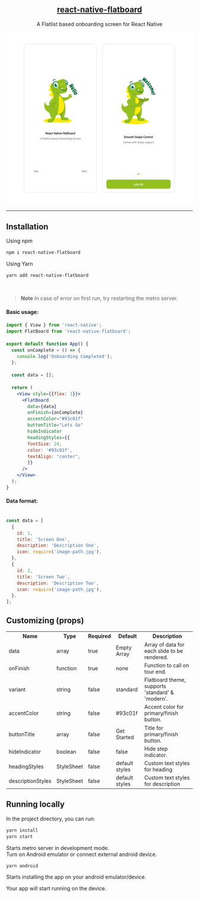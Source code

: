 
<p align="center">
<h2 align="center"><a href="https://www.npmjs.com/package/react-native-flatboard">react-native-flatboard</a></h2>
</p>
<p align="center">
A Flatlist based onboarding screen for React Native
</p>
<p align="center">
<img src="https://raw.githubusercontent.com/ArunGovil/react-native-flatboard/main/src/assets/cover.webp" width=720 alt="flatboard"/>
</p>

---
## Installation
Using npm
```sh
npm i react-native-flatboard
```
Using Yarn
```sh
yarn add react-native-flatboard
```
<br>

> **Note**
> In case of error on first run, try restarting the metro server.

#### Basic usage:

```jsx
import { View } from 'react-native';
import FlatBoard from 'react-native-flatboard';

export default function App() {
  const onComplete = () => {
    console.log('Onboarding Completed');
  };
  
  const data = [];

  return (
    <View style={{flex: 1}}>
      <FlatBoard
        data={data}
        onFinish={onComplete}
        accentColor="#93c01f"
        buttonTitle="Lets Go"
        hideIndicator
        headingStyles={{
        fontSize: 24,
        color: '#93c01f',
        textAlign: "center",
        }}
      />
    </View>
  );
}

```

#### Data format:

```jsx

const data = [
  {
    id: 1,
    title: 'Screen One',
    description: 'Description One',
    icon: require('image-path.jpg'),
  },
  {
    id: 2,
    title: 'Screen Two',
    description: 'Description Two',
    icon: require('image-path.jpg'),
  },
];

```
## Customizing (props)

<table>
  <tr>
    <th>Name<br/></th>
    <th>Type</th>
    <th>Required</th>
    <th>Default</th>
    <th>Description</th>
  </tr>
  <tr>
    <td>data</td>
    <td>array</td>
    <td>true</td>
    <td>Empty Array</td>
    <td>Array of data for each slide to be rendered.</td>
  </tr>
   <tr>
    <td>onFinish</td>
    <td>function</td>
    <td>true</td>
    <td>none</td>
    <td>Function to call on tour end.</td>
  </tr>
  <tr>
    <td>variant</td>
    <td>string</td>
    <td>false</td>
    <td>standard</td>
    <td>Flatboard theme, supports 'standard' & 'modern'.</td>
  </tr>  
  <tr>
    <td>accentColor</td>
    <td>string</td>
    <td>false</td>
    <td>#93c01f</td>
    <td>Accent color for primary/finish button.</td>
  </tr>
  <tr>
    <td>buttonTitle</td>
    <td>array</td>
    <td>false</td>
    <td>Get Started</td>
    <td>Title for primary/finish button.</td>
  </tr>
  <tr>
    <td>hideIndicator</td>
    <td>boolean</td>
    <td>false</td>
    <td>false</td>
    <td>Hide step indicator.</td>
  </tr> 
  <tr>
  <td>headingStyles</td>
  <td>StyleSheet</td>
  <td>false</td>
  <td>default styles</td>
  <td>Custom text styles for heading</td>
  </tr>
  <tr>
  <td>descriptionStyles</td>
  <td>StyleSheet</td>
  <td>false</td>
  <td>default styles</td>
  <td>Custom text styles for description</td>
  </tr>
</table>

## Running locally

In the project directory, you can run:

```sh
yarn install
yarn start

```

Starts metro server in development mode.<br>
Turn on Android emulator or connect external android device.

```sh
yarn android
```

Starts installing the app on your android emulator/device.<br>

Your app will start running on the device.


